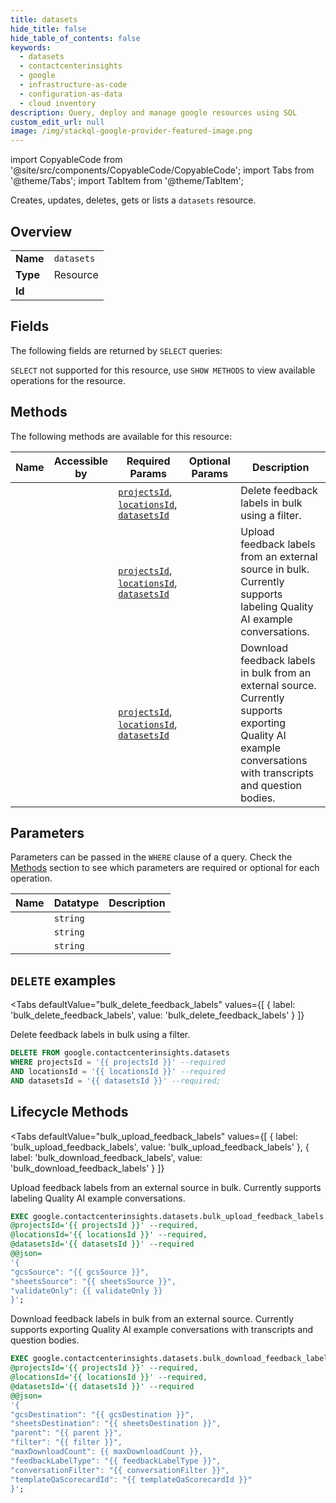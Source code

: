 ```yaml
--- 
title: datasets
hide_title: false
hide_table_of_contents: false
keywords:
  - datasets
  - contactcenterinsights
  - google
  - infrastructure-as-code
  - configuration-as-data
  - cloud inventory
description: Query, deploy and manage google resources using SQL
custom_edit_url: null
image: /img/stackql-google-provider-featured-image.png
---
```


import CopyableCode from '@site/src/components/CopyableCode/CopyableCode';
import Tabs from '@theme/Tabs';
import TabItem from '@theme/TabItem';

Creates, updates, deletes, gets or lists a <code>datasets</code> resource.

## Overview
<table><tbody>
<tr><td><b>Name</b></td><td><code>datasets</code></td></tr>
<tr><td><b>Type</b></td><td>Resource</td></tr>
<tr><td><b>Id</b></td><td><CopyableCode code="google.contactcenterinsights.datasets" /></td></tr>
</tbody></table>

## Fields

The following fields are returned by `SELECT` queries:

`SELECT` not supported for this resource, use `SHOW METHODS` to view available operations for the resource.


## Methods

The following methods are available for this resource:

<table>
<thead>
    <tr>
    <th>Name</th>
    <th>Accessible by</th>
    <th>Required Params</th>
    <th>Optional Params</th>
    <th>Description</th>
    </tr>
</thead>
<tbody>
<tr>
    <td><a href="#bulk_delete_feedback_labels"><CopyableCode code="bulk_delete_feedback_labels" /></a></td>
    <td><CopyableCode code="delete" /></td>
    <td><a href="#parameter-projectsId"><code>projectsId</code></a>, <a href="#parameter-locationsId"><code>locationsId</code></a>, <a href="#parameter-datasetsId"><code>datasetsId</code></a></td>
    <td></td>
    <td>Delete feedback labels in bulk using a filter.</td>
</tr>
<tr>
    <td><a href="#bulk_upload_feedback_labels"><CopyableCode code="bulk_upload_feedback_labels" /></a></td>
    <td><CopyableCode code="exec" /></td>
    <td><a href="#parameter-projectsId"><code>projectsId</code></a>, <a href="#parameter-locationsId"><code>locationsId</code></a>, <a href="#parameter-datasetsId"><code>datasetsId</code></a></td>
    <td></td>
    <td>Upload feedback labels from an external source in bulk. Currently supports labeling Quality AI example conversations.</td>
</tr>
<tr>
    <td><a href="#bulk_download_feedback_labels"><CopyableCode code="bulk_download_feedback_labels" /></a></td>
    <td><CopyableCode code="exec" /></td>
    <td><a href="#parameter-projectsId"><code>projectsId</code></a>, <a href="#parameter-locationsId"><code>locationsId</code></a>, <a href="#parameter-datasetsId"><code>datasetsId</code></a></td>
    <td></td>
    <td>Download feedback labels in bulk from an external source. Currently supports exporting Quality AI example conversations with transcripts and question bodies.</td>
</tr>
</tbody>
</table>

## Parameters

Parameters can be passed in the `WHERE` clause of a query. Check the [Methods](#methods) section to see which parameters are required or optional for each operation.

<table>
<thead>
    <tr>
    <th>Name</th>
    <th>Datatype</th>
    <th>Description</th>
    </tr>
</thead>
<tbody>
<tr id="parameter-datasetsId">
    <td><CopyableCode code="datasetsId" /></td>
    <td><code>string</code></td>
    <td></td>
</tr>
<tr id="parameter-locationsId">
    <td><CopyableCode code="locationsId" /></td>
    <td><code>string</code></td>
    <td></td>
</tr>
<tr id="parameter-projectsId">
    <td><CopyableCode code="projectsId" /></td>
    <td><code>string</code></td>
    <td></td>
</tr>
</tbody>
</table>

## `DELETE` examples

<Tabs
    defaultValue="bulk_delete_feedback_labels"
    values={[
        { label: 'bulk_delete_feedback_labels', value: 'bulk_delete_feedback_labels' }
    ]}
>
<TabItem value="bulk_delete_feedback_labels">

Delete feedback labels in bulk using a filter.

```sql
DELETE FROM google.contactcenterinsights.datasets
WHERE projectsId = '{{ projectsId }}' --required
AND locationsId = '{{ locationsId }}' --required
AND datasetsId = '{{ datasetsId }}' --required;
```
</TabItem>
</Tabs>


## Lifecycle Methods

<Tabs
    defaultValue="bulk_upload_feedback_labels"
    values={[
        { label: 'bulk_upload_feedback_labels', value: 'bulk_upload_feedback_labels' },
        { label: 'bulk_download_feedback_labels', value: 'bulk_download_feedback_labels' }
    ]}
>
<TabItem value="bulk_upload_feedback_labels">

Upload feedback labels from an external source in bulk. Currently supports labeling Quality AI example conversations.

```sql
EXEC google.contactcenterinsights.datasets.bulk_upload_feedback_labels 
@projectsId='{{ projectsId }}' --required, 
@locationsId='{{ locationsId }}' --required, 
@datasetsId='{{ datasetsId }}' --required 
@@json=
'{
"gcsSource": "{{ gcsSource }}", 
"sheetsSource": "{{ sheetsSource }}", 
"validateOnly": {{ validateOnly }}
}';
```
</TabItem>
<TabItem value="bulk_download_feedback_labels">

Download feedback labels in bulk from an external source. Currently supports exporting Quality AI example conversations with transcripts and question bodies.

```sql
EXEC google.contactcenterinsights.datasets.bulk_download_feedback_labels 
@projectsId='{{ projectsId }}' --required, 
@locationsId='{{ locationsId }}' --required, 
@datasetsId='{{ datasetsId }}' --required 
@@json=
'{
"gcsDestination": "{{ gcsDestination }}", 
"sheetsDestination": "{{ sheetsDestination }}", 
"parent": "{{ parent }}", 
"filter": "{{ filter }}", 
"maxDownloadCount": {{ maxDownloadCount }}, 
"feedbackLabelType": "{{ feedbackLabelType }}", 
"conversationFilter": "{{ conversationFilter }}", 
"templateQaScorecardId": "{{ templateQaScorecardId }}"
}';
```
</TabItem>
</Tabs>
